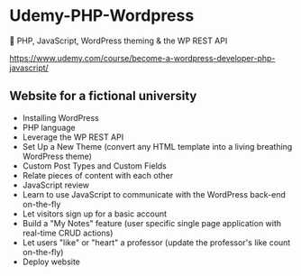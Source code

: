 # Udemy-PHP-Wordpress
:memo: PHP, JavaScript, WordPress theming &amp; the WP REST API

https://www.udemy.com/course/become-a-wordpress-developer-php-javascript/

## Website for a fictional university

* Installing WordPress
* PHP language
* Leverage the WP REST API
* Set Up a New Theme (convert any HTML template into a living breathing WordPress theme)
* Custom Post Types and Custom Fields
* Relate pieces of content with each other
* JavaScript review
* Learn to use JavaScript to communicate with the WordPress back-end on-the-fly
* Let visitors sign up for a basic account
* Build a "My Notes" feature (user specific single page application with real-time CRUD actions)
* Let users "like" or "heart" a professor (update the professor's like count on-the-fly)
* Deploy website
